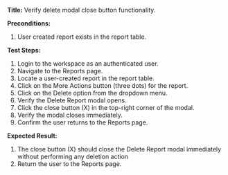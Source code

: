 **Title:** Verify delete modal close button functionality.

**Preconditions:**
1. User created report exists in the report table.


**Test Steps:**
1. Login to the workspace as an authenticated user.
2. Navigate to the Reports page.
3. Locate a user-created report in the report table.
4. Click on the More Actions button (three dots) for the report.
5. Click on the Delete option from the dropdown menu.
6. Verify the Delete Report modal opens.
7. Click the close button (X) in the top-right corner of the modal.
8. Verify the modal closes immediately.
9. Confirm the user returns to the Reports page.

**Expected Result:**
1. The close button (X) should close the Delete Report modal immediately without performing any deletion action
2. Return the user to the Reports page.